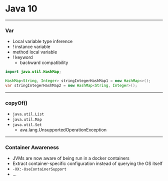 # Java 10

<hr>

### Var

- Local variable type inference
- ! instance variable
- method local variable
- ! keyword
  - backward compatibility

```java
import java.util.HashMap;

HashMap<String, Integer> stringIntegerHashMap1 = new HashMap<>();
var stringIntegerHashMap2 = new HashMap<String, Integer>();
```

<hr>

### copyOf()

- `java.util.List`
- `java.util.Map`
- `java.util.Set`
  - ava.lang.UnsupportedOperationException

<hr>

### Container Awareness

- JVMs are now aware of being run in a docker containers
- Extract container-specific configuration instead of querying the OS itself
- `-XX:-UseContainerSupport`
- ...
